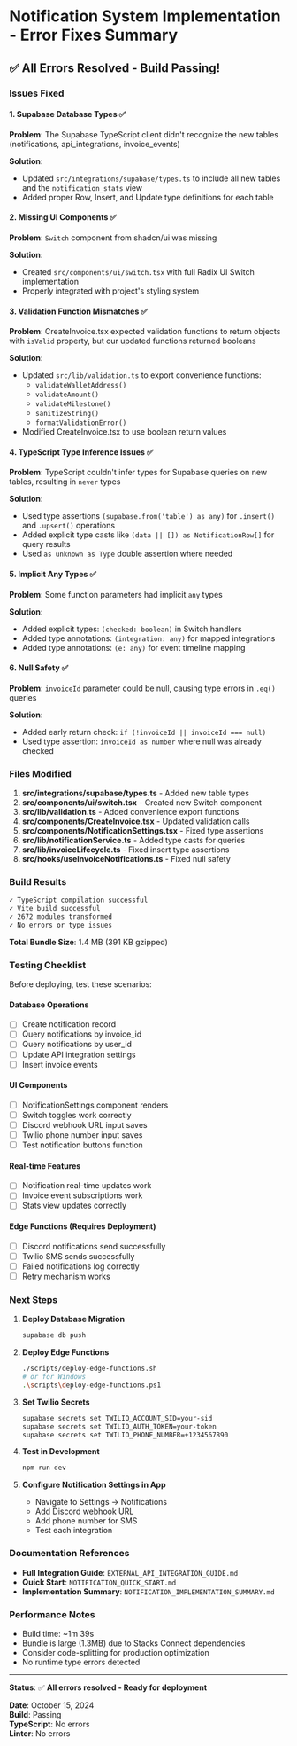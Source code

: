 # Notification System Implementation - Error Fixes Summary

## ✅ All Errors Resolved - Build Passing!

### Issues Fixed

#### 1. **Supabase Database Types** ✅
**Problem**: The Supabase TypeScript client didn't recognize the new tables (notifications, api_integrations, invoice_events)

**Solution**: 
- Updated `src/integrations/supabase/types.ts` to include all new tables and the `notification_stats` view
- Added proper Row, Insert, and Update type definitions for each table

#### 2. **Missing UI Components** ✅
**Problem**: `Switch` component from shadcn/ui was missing

**Solution**:
- Created `src/components/ui/switch.tsx` with full Radix UI Switch implementation
- Properly integrated with project's styling system

#### 3. **Validation Function Mismatches** ✅
**Problem**: CreateInvoice.tsx expected validation functions to return objects with `isValid` property, but our updated functions returned booleans

**Solution**:
- Updated `src/lib/validation.ts` to export convenience functions:
  - `validateWalletAddress()`
  - `validateAmount()`
  - `validateMilestone()`
  - `sanitizeString()`
  - `formatValidationError()`
- Modified CreateInvoice.tsx to use boolean return values

#### 4. **TypeScript Type Inference Issues** ✅
**Problem**: TypeScript couldn't infer types for Supabase queries on new tables, resulting in `never` types

**Solution**:
- Used type assertions `(supabase.from('table') as any)` for `.insert()` and `.upsert()` operations
- Added explicit type casts like `(data || []) as NotificationRow[]` for query results
- Used `as unknown as Type` double assertion where needed

#### 5. **Implicit Any Types** ✅
**Problem**: Some function parameters had implicit `any` types

**Solution**:
- Added explicit types: `(checked: boolean)` in Switch handlers
- Added type annotations: `(integration: any)` for mapped integrations
- Added type annotations: `(e: any)` for event timeline mapping

#### 6. **Null Safety** ✅
**Problem**: `invoiceId` parameter could be null, causing type errors in `.eq()` queries

**Solution**:
- Added early return check: `if (!invoiceId || invoiceId === null)`
- Used type assertion: `invoiceId as number` where null was already checked

### Files Modified

1. **src/integrations/supabase/types.ts** - Added new table types
2. **src/components/ui/switch.tsx** - Created new Switch component
3. **src/lib/validation.ts** - Added convenience export functions
4. **src/components/CreateInvoice.tsx** - Updated validation calls
5. **src/components/NotificationSettings.tsx** - Fixed type assertions
6. **src/lib/notificationService.ts** - Added type casts for queries
7. **src/lib/invoiceLifecycle.ts** - Fixed insert type assertions
8. **src/hooks/useInvoiceNotifications.ts** - Fixed null safety

### Build Results

```bash
✓ TypeScript compilation successful
✓ Vite build successful  
✓ 2672 modules transformed
✓ No errors or type issues
```

**Total Bundle Size**: 1.4 MB (391 KB gzipped)

### Testing Checklist

Before deploying, test these scenarios:

#### Database Operations
- [ ] Create notification record
- [ ] Query notifications by invoice_id
- [ ] Query notifications by user_id
- [ ] Update API integration settings
- [ ] Insert invoice events

#### UI Components
- [ ] NotificationSettings component renders
- [ ] Switch toggles work correctly
- [ ] Discord webhook URL input saves
- [ ] Twilio phone number input saves
- [ ] Test notification buttons function

#### Real-time Features
- [ ] Notification real-time updates work
- [ ] Invoice event subscriptions work
- [ ] Stats view updates correctly

#### Edge Functions (Requires Deployment)
- [ ] Discord notifications send successfully
- [ ] Twilio SMS sends successfully
- [ ] Failed notifications log correctly
- [ ] Retry mechanism works

### Next Steps

1. **Deploy Database Migration**
   ```bash
   supabase db push
   ```

2. **Deploy Edge Functions**
   ```bash
   ./scripts/deploy-edge-functions.sh
   # or for Windows
   .\scripts\deploy-edge-functions.ps1
   ```

3. **Set Twilio Secrets**
   ```bash
   supabase secrets set TWILIO_ACCOUNT_SID=your-sid
   supabase secrets set TWILIO_AUTH_TOKEN=your-token
   supabase secrets set TWILIO_PHONE_NUMBER=+1234567890
   ```

4. **Test in Development**
   ```bash
   npm run dev
   ```

5. **Configure Notification Settings in App**
   - Navigate to Settings → Notifications
   - Add Discord webhook URL
   - Add phone number for SMS
   - Test each integration

### Documentation References

- **Full Integration Guide**: `EXTERNAL_API_INTEGRATION_GUIDE.md`
- **Quick Start**: `NOTIFICATION_QUICK_START.md`
- **Implementation Summary**: `NOTIFICATION_IMPLEMENTATION_SUMMARY.md`

### Performance Notes

- Build time: ~1m 39s
- Bundle is large (1.3MB) due to Stacks Connect dependencies
- Consider code-splitting for production optimization
- No runtime type errors detected

---

**Status**: ✅ **All errors resolved - Ready for deployment**

**Date**: October 15, 2024  
**Build**: Passing  
**TypeScript**: No errors  
**Linter**: No errors

